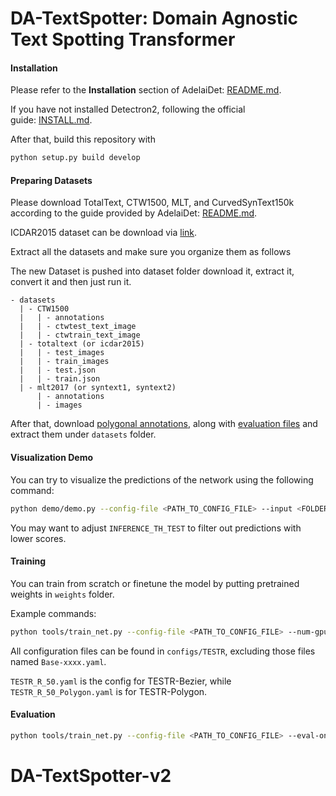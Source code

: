 # DA-TextSpotter: Domain Agnostic Text Spotting Transformer



#### Installation

Please refer to the **Installation** section of AdelaiDet: [README.md](https://github.com/aim-uofa/AdelaiDet/blob/master/README.md). 

If you have not installed Detectron2, following the official guide: [INSTALL.md](https://github.com/facebookresearch/detectron2/blob/main/INSTALL.md). 

After that, build this repository with

```bash
python setup.py build develop
```

#### Preparing Datasets

Please download TotalText, CTW1500, MLT, and CurvedSynText150k according to the guide provided by AdelaiDet: [README.md](https://github.com/aim-uofa/AdelaiDet/blob/master/datasets/README.md).

ICDAR2015 dataset can be download via [link](https://ucsdcloud-my.sharepoint.com/:u:/g/personal/xiz102_ucsd_edu/EWgEM5BSRjBEua4B_qLrGR0BaombUL8K3d23ldXOb7wUNA?e=7VzH34).

Extract all the datasets and make sure you organize them as follows

The new Dataset is pushed into dataset folder download it, extract it, convert it and then just run it. 

```
- datasets
  | - CTW1500
  |   | - annotations
  |   | - ctwtest_text_image
  |   | - ctwtrain_text_image
  | - totaltext (or icdar2015)
  |   | - test_images
  |   | - train_images
  |   | - test.json
  |   | - train.json
  | - mlt2017 (or syntext1, syntext2)
      | - annotations
      | - images
```

After that, download [polygonal annotations](https://ucsdcloud-my.sharepoint.com/:u:/g/personal/xiz102_ucsd_edu/ES4aqkvamlJAgiPNFJuYkX4BLo-5cDx9TD_6pnMJnVhXpw?e=tu9D8t), along with [evaluation files](https://ucsdcloud-my.sharepoint.com/:u:/g/personal/xiz102_ucsd_edu/Ea5oF7VFoe5NngUoPmLTerQBMdiVUhHcx2pPu3Q5p3hZvg?e=2NJNWh) and extract them under `datasets` folder.

#### Visualization Demo

You can try to visualize the predictions of the network using the following command:

```bash
python demo/demo.py --config-file <PATH_TO_CONFIG_FILE> --input <FOLDER_TO_INTPUT_IMAGES> --output <OUTPUT_FOLDER> --opts MODEL.WEIGHTS <PATH_TO_MODEL_FILE> MODEL.TRANSFORMER.INFERENCE_TH_TEST 0.3
```

You may want to adjust `INFERENCE_TH_TEST` to filter out predictions with lower scores.

#### Training

You can train from scratch or finetune the model by putting pretrained weights in `weights` folder.

Example commands:

```bash
python tools/train_net.py --config-file <PATH_TO_CONFIG_FILE> --num-gpus 8
```

All configuration files can be found in `configs/TESTR`, excluding those files named `Base-xxxx.yaml`.

`TESTR_R_50.yaml` is the config for TESTR-Bezier, while `TESTR_R_50_Polygon.yaml` is for TESTR-Polygon.

#### Evaluation

```bash
python tools/train_net.py --config-file <PATH_TO_CONFIG_FILE> --eval-only MODEL.WEIGHTS <PATH_TO_MODEL_FILE>
```
# DA-TextSpotter-v2
